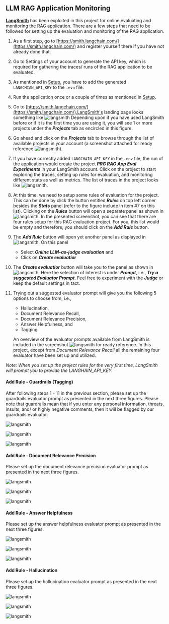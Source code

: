 ## LLM RAG Application Monitoring


[**LangSmith**](https://smith.langchain.com/) has been exploited in this project for online evaluating and monitoring the RAG application. There are a few steps that need to be followed for setting up the evaluation and monitoring of the RAG application.

1. As a first step, go to [https://smith.langchain.com/](https://smith.langchain.com/) and register yourself there if you have not already done that.
2. Go to Settings of your account to generate the API key, which is required for gathering the traces/ runs of the RAG application to be evaluated.
3. As mentioned in [Setup](setup/local_project_setup.md), you have to add the generated `LANGCHIAN_API_KEY` to the `.evn` file.
4. Run the application once or a couple of times as mentioned in [Setup](setup/local_project_setup.md).
5. Go to [https://smith.langchain.com/](https://smith.langchain.com/).LangSmith's landing page looks something like ![langsmith](../images/langsmith_landing_page_1.png)
Depending upon if you have used LangSmith before or if it is the first time you are using it, you will see 1 or more projects under the ***Projects*** tab as encircled in this figure. 
6. Go ahead and click on the ***Projects*** tab to browse through the list of available projects in your account (a screenshot attached for ready reference ![langsmith](../images/langsmith_landing_page_proj_1.png)).
7. If you have correctly added `LANGCHAIN_API_KEY` in the `.env` file, the run of the application would create the project ***PRG RAG App Eval Experiments*** in your LangSmith account. Click on the project to start exploring the traces, setting up rules for evaluation, and monitoring different stats as well as metrics. The list of traces in the project looks like ![langsmith](../images/langsmith_rules_1.png).
8. At this time, we need to setup some rules of evaluation for the project. This can be done by click the button entitled ***Rules*** on top left corner besides the ***Stats*** panel (refer to the figure include in item #7 on this list). Clicking on the ***Rules*** button will open a separate panel as shown in ![langsmith](../images/langsmith_rules_2.png). In the presented screenshot, you can see that there are four rules setup for this RAG evaluation project. For you, this list would be empty and therefore, you should click on the ***Add Rule*** button.
9. The ***Add Rule*** button will open yet another panel as displayed in ![langsmith](../images/langsmith_rules_3.png). On this panel 
	* Select ***Online LLM-as-judge evaluation*** and
	* Click on ***Create evaluatior***
10. The ***Create evaluatior*** button will take you to the panel as shown in ![langsmith](../images/langsmith_rules_4.png). Here the selection of interest is under ***Prompt***, i.e., ***Try a suggested Evaluator Prompt***. Feel free to experiment with the ***Judge*** or keep the default settings in tact.
11. Trying out a suggested evaluator prompt will give you the following 5 options to choose from, i.e.,
	* Hallucination,
	* Document Relevance Recall,
	* Document Relevance Precision,
	* Answer Helpfulness, and
	* Tagging

	An overview of the evaluator prompts available from LangSmith is included in the screenshot ![langsmith](../images/langsmith_rules_5.png) for ready reference.
	In this project, except from *Document Relevance Recall* all the remaining four evaluator have been set up and utilized.

*Note: When you set up the project rules for the very first time, LangSmith will prompt you to provide the LANGHAIN_API_KEY.*  

#### Add Rule - Guardrails (Tagging)
After following steps 1 - 11 in the previous section, please set up the guardrails evaluator prompt as presented in the next three figures. Please note that guardrails mean that if you enter any personal information, threats, insults, and/ or highly negative comments, then it will be flagged by our guardrails evaluator.

![langsmith](../images/langsmith_rules_rg_7.png)

![langsmith](../images/langsmith_rules_rg_8.png)

![langsmith](../images/langsmith_rules_rg_9.png)


#### Add Rule - Document Relevance Precision
Please set up the document relevance precision evaluator prompt as presented in the next three figures.

![langsmith](../images/langsmith_rules_prec_10.png)

![langsmith](../images/langsmith_rules_prec_11.png)

![langsmith](../images/langsmith_rules_prec_12.png)


#### Add Rule - Answer Helpfulness
Please set up the answer helpfulness evaluator prompt as presented in the next three figures.

![langsmith](../images/langsmith_rules_help_13.png)

![langsmith](../images/langsmith_rules_help_14.png)

![langsmith](../images/langsmith_rules_help_15.png)


#### Add Rule - Hallucination
Please set up the hallucination evaluator prompt as presented in the next three figures.

![langsmith](../images/langsmith_rules_hall_16.png)

![langsmith](../images/langsmith_rules_hall_17.png)

![langsmith](../images/langsmith_rules_hall_18.png)
